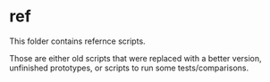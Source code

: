 # ref

This folder contains refernce scripts.

Those are either old scripts that were replaced with a better version, unfinished prototypes, or scripts to run some tests/comparisons.